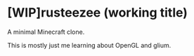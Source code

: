 # [WIP]rusteezee (working title)

A minimal Minecraft clone.

This is mostly just me learning about OpenGL and glium.

